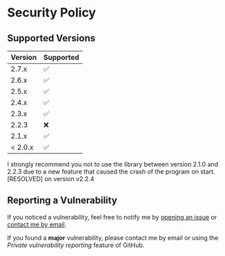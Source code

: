 # Security Policy

## Supported Versions

| Version | Supported          |
| ------- | ------------------ |
|  2.7.x  | :white_check_mark: |
|  2.6.x  | :white_check_mark: |
|  2.5.x  | :white_check_mark: |
|  2.4.x  | :white_check_mark: |
|  2.3.x  | :white_check_mark: |
|  2.2.3  | :x:                |
|  2.1.x  | :white_check_mark: |
| < 2.0.x | :white_check_mark: |

I strongly recommend you not to use the library between version 2.1.0 and 2.2.3 due to a new feature that caused the crash of the program on start. [RESOLVED] on version v2.2.4

## Reporting a Vulnerability

If you noticed a vulnerability, feel free to notify me by [opening an issue](https://github.com/MorganKryze/ConsoleAppVisuals/issues) or [contact me by email](mailto:morgan@kodelab.fr).

If you found a **major** vulnerability, please contact me by email or using the *Private vulnerability reporting* feature of GitHub.
